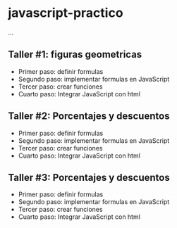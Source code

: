 # javascript-practico 

...

## Taller #1: figuras geometricas 

- Primer paso: definir formulas
- Segundo paso: implementar formulas en JavaScript
- Tercer paso: crear funciones 
- Cuarto paso: Integrar JavaScript con html

## Taller #2: Porcentajes y descuentos

- Primer paso: definir formulas
- Segundo paso: implementar formulas en JavaScript
- Tercer paso: crear funciones 
- Cuarto paso: Integrar JavaScript con html


## Taller #3: Porcentajes y descuentos

- Primer paso: definir formulas
- Segundo paso: implementar formulas en JavaScript
- Tercer paso: crear funciones 
- Cuarto paso: Integrar JavaScript con html